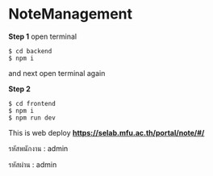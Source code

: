 # NoteManagement


**Step 1**
open terminal 
```
$ cd backend
$ npm i
```
and next open terminal again 

**Step 2**
```
$ cd frontend
$ npm i
$ npm run dev
```

This is web deploy **https://selab.mfu.ac.th/portal/note/#/**

รหัสพนักงาน : admin

รหัสผ่าน : admin

